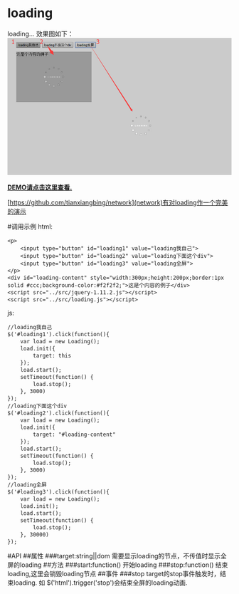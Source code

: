 # loading
loading...
效果图如下：
![loading](example/loading.jpg)

**[DEMO请点击这里查看.](http://www.lovewebgames.com/jsmodule/loading.html "loading demo")**

[https://github.com/tianxiangbing/network](network)有对loading作一个完美的演示

#调用示例
html:

	<p>
		<input type="button" id="loading1" value="loading我自己">
		<input type="button" id="loading2" value="loading下面这个div">
		<input type="button" id="loading3" value="loading全屏">
	</p>
	<div id="loading-content" style="width:300px;height:200px;border:1px solid #ccc;background-color:#f2f2f2;">这是个内容的例子</div>
	<script src="../src/jquery-1.11.2.js"></script>
	<script src="../src/loading.js"></script>
js:

	//loading我自己
	$('#loading1').click(function(){
		var load = new Loading();
		load.init({
			target: this
		});
		load.start();
		setTimeout(function() {
			load.stop();
		}, 3000)
	});
	//loading下面这个div
	$('#loading2').click(function(){
		var load = new Loading();
		load.init({
			target: "#loading-content"
		});
		load.start();
		setTimeout(function() {
			load.stop();
		}, 3000)
	});
	//loading全屏
	$('#loading3').click(function(){
		var load = new Loading();
		load.init();
		load.start();
		setTimeout(function() {
			load.stop();
		}, 30000)
	});
#API
##属性
###target:string||dom
	需要显示loading的节点，不传值时显示全屏的loading
##方法
###start:function()
	开始loading
###stop:function()
	结束loading,这里会销毁loading节点
##事件
###stop
	target的stop事件触发时，结束loading. 如
	$('html').trigger('stop')会结束全屏的loading动画.